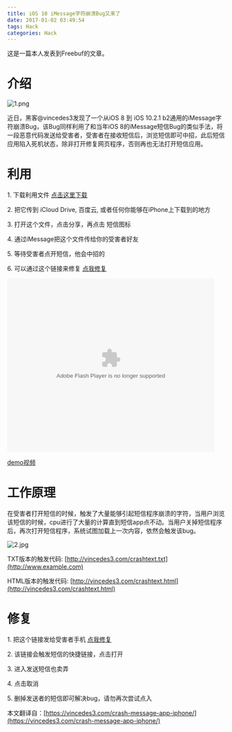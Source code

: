 ```yaml
---
title: iOS 10 iMessage字符崩溃Bug又来了
date: 2017-01-02 03:49:54
tags: Hack
categories: Hack
---
```


这是一篇本人发表到Freebuf的文章。

# 介绍

![1.png](http://image.3001.net/images/20170102/14833282151664.png!small)

近日，黑客@vincedes3发现了一个从iOS 8 到 iOS 10.2.1 b2通用的iMessage字符崩溃Bug，该Bug同样利用了和当年iOS 8的iMessage短信Bug的类似手法，将一段恶意代码发送给受害者，受害者在接收短信后，浏览短信即可中招，此后短信应用陷入死机状态，除非打开修复网页程序，否则再也无法打开短信应用。

# 利用

1\. 下载利用文件 [点击这里下载](http://vincedes3.com/vincedes3.vcf)

2\. 把它传到 iCloud Drive, 百度云, 或者任何你能够在iPhone上下载到的地方

3\. 打开这个文件，点击分享，再点击 短信图标

4\. 通过iMessage把这个文件传给你的受害者好友

5\. 等待受害者点开短信，他会中招的

6\. 可以通过这个链接来修复 [点我修复](http://vincedes3.com/save.html)

<embed src='http://player.youku.com/player.php/sid/XMTg5NTI3ODE2NA==/v.swf' allowFullScreen='true' quality='high' width='480' height='400' align='middle' allowScriptAccess='always' type='application/x-shockwave-flash'></embed>

[demo视频](http://v.youku.com/v_show/id_XMTg5NTI3ODE2NA==.html#paction)

# 工作原理

在受害者打开短信的时候，触发了大量能够引起短信程序崩溃的字符，当用户浏览该短信的时候，cpu进行了大量的计算直到短信app点不动。当用户关掉短信程序后，再次打开短信程序，系统试图加载上一次内容，依然会触发该bug。

![2.jpg](http://image.3001.net/images/20170102/14833289116916.jpg!small)

TXT版本的触发代码: [http://vincedes3.com/crashtext.txt](http://www.example.com)

HTML版本的触发代码: [http://vincedes3.com/crashtext.html](http://vincedes3.com/crashtext.html)

# 修复

1\. 把这个链接发给受害者手机 [点我修复](http://vincedes3.com/save.html)

2\. 该链接会触发短信的快捷链接，点击打开

3\. 进入发送短信也卖弄

4\. 点击取消

5\. 删掉发送者的短信即可解决bug，请勿再次尝试点入

本文翻译自：[https://vincedes3.com/crash-message-app-iphone/](https://vincedes3.com/crash-message-app-iphone/)
